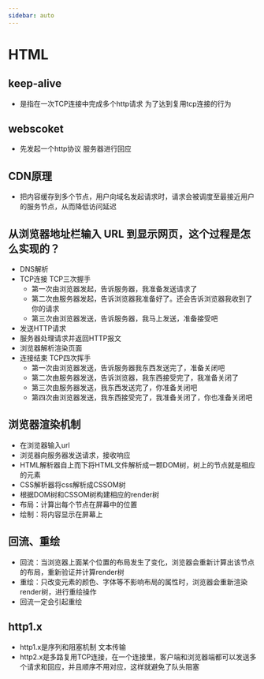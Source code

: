 ```yaml
---
sidebar: auto
---
```

# HTML

## keep-alive
  - 是指在一次TCP连接中完成多个http请求 为了达到复用tcp连接的行为

## webscoket
 - 先发起一个http协议 服务器进行回应

## CDN原理
 - 把内容缓存到多个节点，用户向域名发起请求时，请求会被调度至最接近用户的服务节点，从而降低访问延迟

## 从浏览器地址栏输入 URL 到显示网页，这个过程是怎么实现的？
 - DNS解析
 - TCP连接 TCP三次握手
   - 第一次由浏览器发起，告诉服务器，我准备发送请求了
   - 第二次由服务器发起，告诉浏览器我准备好了。还会告诉浏览器我收到了你的请求
   - 第三次由浏览器发送，告诉服务器，我马上发送，准备接受吧
 - 发送HTTP请求
 - 服务器处理请求并返回HTTP报文
 - 浏览器解析渲染页面
 - 连接结束 TCP四次挥手
   - 第一次由浏览器发送，告诉服务器我东西发送完了，准备关闭吧
   - 第二次由服务器发送，告诉浏览器，我东西接受完了，我准备关闭了
   - 第三次由服务器发送，我东西发送完了，你准备关闭吧
   - 第四次由浏览器发送，我东西接受完了，我准备关闭了，你也准备关闭吧

## 浏览器渲染机制
 - 在浏览器输入url
 - 浏览器向服务器发送请求，接收响应
 - HTML解析器自上而下将HTML文件解析成一颗DOM树，树上的节点就是相应的元素
 - CSS解析器将css解析成CSSOM树
 - 根据DOM树和CSSOM树构建相应的render树
 - 布局：计算出每个节点在屏幕中的位置
 - 绘制：将内容显示在屏幕上

## 回流、重绘
 - 回流：当浏览器上面某个位置的布局发生了变化，浏览器会重新计算出该节点的布局，重新验证并计算render树
 - 重绘：只改变元素的颜色、字体等不影响布局的属性时，浏览器会重新渲染render树，进行重绘操作
 - 回流一定会引起重绘
  

## http1.x
 - http1.x是序列和阻塞机制 文本传输
 - http2.x是多路复用TCP连接，在一个连接里，客户端和浏览器端都可以发送多个请求和回应，并且顺序不用对应，这样就避免了队头阻塞